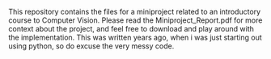 This repository contains the files for a miniproject related to an introductory course to Computer Vision.
Please read the Miniproject_Report.pdf for more context about the project, and feel free to download and play around with the implementation.
This was written years ago, when i was just starting out using python, so do excuse the very messy code.
